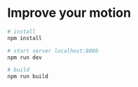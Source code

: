 # Improve your motion

``` bash
# install 
npm install

# start server localhost:8080
npm run dev

# build
npm run build
```
